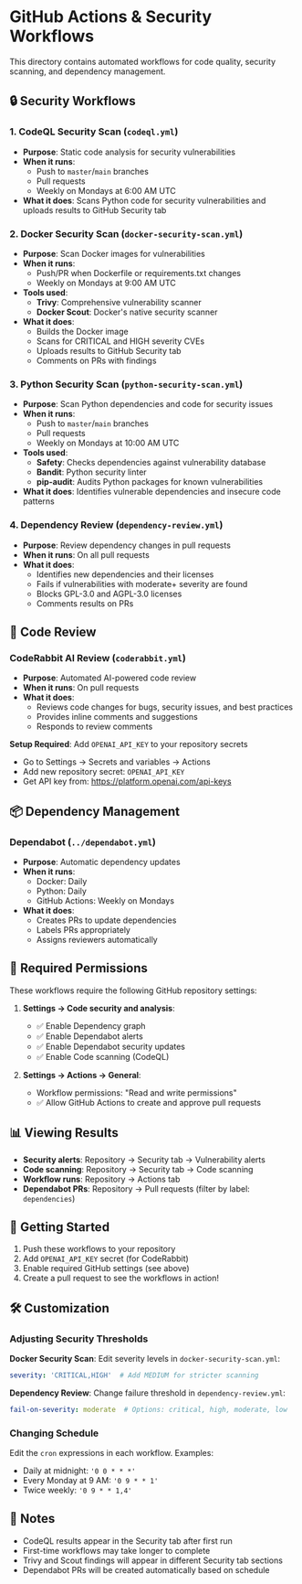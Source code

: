 # GitHub Actions & Security Workflows

This directory contains automated workflows for code quality, security scanning, and dependency management.

## 🔒 Security Workflows

### 1. CodeQL Security Scan (`codeql.yml`)
- **Purpose**: Static code analysis for security vulnerabilities
- **When it runs**: 
  - Push to `master`/`main` branches
  - Pull requests
  - Weekly on Mondays at 6:00 AM UTC
- **What it does**: Scans Python code for security vulnerabilities and uploads results to GitHub Security tab

### 2. Docker Security Scan (`docker-security-scan.yml`)
- **Purpose**: Scan Docker images for vulnerabilities
- **When it runs**: 
  - Push/PR when Dockerfile or requirements.txt changes
  - Weekly on Mondays at 9:00 AM UTC
- **Tools used**:
  - **Trivy**: Comprehensive vulnerability scanner
  - **Docker Scout**: Docker's native security scanner
- **What it does**: 
  - Builds the Docker image
  - Scans for CRITICAL and HIGH severity CVEs
  - Uploads results to GitHub Security tab
  - Comments on PRs with findings

### 3. Python Security Scan (`python-security-scan.yml`)
- **Purpose**: Scan Python dependencies and code for security issues
- **When it runs**: 
  - Push to `master`/`main` branches
  - Pull requests
  - Weekly on Mondays at 10:00 AM UTC
- **Tools used**:
  - **Safety**: Checks dependencies against vulnerability database
  - **Bandit**: Python security linter
  - **pip-audit**: Audits Python packages for known vulnerabilities
- **What it does**: Identifies vulnerable dependencies and insecure code patterns

### 4. Dependency Review (`dependency-review.yml`)
- **Purpose**: Review dependency changes in pull requests
- **When it runs**: On all pull requests
- **What it does**:
  - Identifies new dependencies and their licenses
  - Fails if vulnerabilities with moderate+ severity are found
  - Blocks GPL-3.0 and AGPL-3.0 licenses
  - Comments results on PRs

## 🤖 Code Review

### CodeRabbit AI Review (`coderabbit.yml`)
- **Purpose**: Automated AI-powered code review
- **When it runs**: On pull requests
- **What it does**:
  - Reviews code changes for bugs, security issues, and best practices
  - Provides inline comments and suggestions
  - Responds to review comments

**Setup Required**: Add `OPENAI_API_KEY` to your repository secrets
- Go to Settings → Secrets and variables → Actions
- Add new repository secret: `OPENAI_API_KEY`
- Get API key from: https://platform.openai.com/api-keys

## 📦 Dependency Management

### Dependabot (`../dependabot.yml`)
- **Purpose**: Automatic dependency updates
- **When it runs**: 
  - Docker: Daily
  - Python: Daily
  - GitHub Actions: Weekly on Mondays
- **What it does**:
  - Creates PRs to update dependencies
  - Labels PRs appropriately
  - Assigns reviewers automatically

## 🔐 Required Permissions

These workflows require the following GitHub repository settings:

1. **Settings → Code security and analysis**:
   - ✅ Enable Dependency graph
   - ✅ Enable Dependabot alerts
   - ✅ Enable Dependabot security updates
   - ✅ Enable Code scanning (CodeQL)

2. **Settings → Actions → General**:
   - Workflow permissions: "Read and write permissions"
   - ✅ Allow GitHub Actions to create and approve pull requests

## 📊 Viewing Results

- **Security alerts**: Repository → Security tab → Vulnerability alerts
- **Code scanning**: Repository → Security tab → Code scanning
- **Workflow runs**: Repository → Actions tab
- **Dependabot PRs**: Repository → Pull requests (filter by label: `dependencies`)

## 🚀 Getting Started

1. Push these workflows to your repository
2. Add `OPENAI_API_KEY` secret (for CodeRabbit)
3. Enable required GitHub settings (see above)
4. Create a pull request to see the workflows in action!

## 🛠️ Customization

### Adjusting Security Thresholds

**Docker Security Scan**: Edit severity levels in `docker-security-scan.yml`:
```yaml
severity: 'CRITICAL,HIGH'  # Add MEDIUM for stricter scanning
```

**Dependency Review**: Change failure threshold in `dependency-review.yml`:
```yaml
fail-on-severity: moderate  # Options: critical, high, moderate, low
```

### Changing Schedule

Edit the `cron` expressions in each workflow. Examples:
- Daily at midnight: `'0 0 * * *'`
- Every Monday at 9 AM: `'0 9 * * 1'`
- Twice weekly: `'0 9 * * 1,4'`

## 📝 Notes

- CodeQL results appear in the Security tab after first run
- First-time workflows may take longer to complete
- Trivy and Scout findings will appear in different Security tab sections
- Dependabot PRs will be created automatically based on schedule
